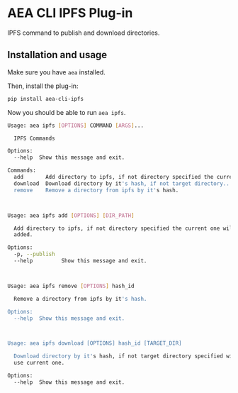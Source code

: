 # AEA CLI IPFS Plug-in

IPFS command to publish and download directories.

## Installation and usage

Make sure you have `aea` installed.

Then, install the plug-in:
``` bash
pip install aea-cli-ipfs
```

Now you should be able to run `aea ipfs`.

``` bash
Usage: aea ipfs [OPTIONS] COMMAND [ARGS]...

  IPFS Commands

Options:
  --help  Show this message and exit.

Commands:
  add       Add directory to ipfs, if not directory specified the current...
  download  Download directory by it's hash, if not target directory...
  remove    Remove a directory from ipfs by it's hash.



Usage: aea ipfs add [OPTIONS] [DIR_PATH]

  Add directory to ipfs, if not directory specified the current one will be
  added.

Options:
  -p, --publish
  --help         Show this message and exit.



Usage: aea ipfs remove [OPTIONS] hash_id

  Remove a directory from ipfs by it's hash.

Options:
  --help  Show this message and exit.



Usage: aea ipfs download [OPTIONS] hash_id [TARGET_DIR]

  Download directory by it's hash, if not target directory specified will
  use current one.

Options:
  --help  Show this message and exit.

```
